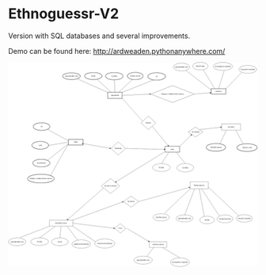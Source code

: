 # Ethnoguessr-V2

Version with SQL databases and several improvements.

Demo can be found here: http://ardweaden.pythonanywhere.com/

![](images/Diagram1.png?raw=true "ER diagram")
